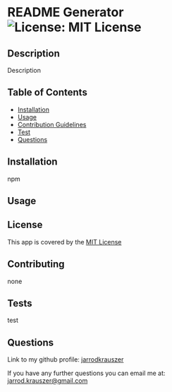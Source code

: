 # README Generator     ![License: MIT License](https://img.shields.io/badge/License-MIT-yellow.svg)
  
  ## Description
  
  Description

  ## Table of Contents

  - [Installation](#installation)
  - [Usage](#usage)
  - [Contribution Guidelines](#contributing)
  - [Test](#tests)
  - [Questions](#questions)

  ## Installation

  npm

  ## Usage

  

  ## License
  
  This app is covered by the [MIT License](https://opensource.org/licenses/MIT)

  ## Contributing

  none
 
  
  ## Tests

  test

  ## Questions

  Link to my github profile: [jarrodkrauszer](https://github.com/jarrodkrauszer)
  
  If you have any further questions you can email me at: [jarrod.krauszer@gmail.com](jarrod.krauszer@gmail.com)
